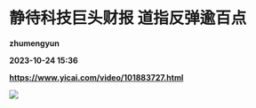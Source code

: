 # 静待科技巨头财报 道指反弹逾百点
**zhumengyun**

**2023-10-24 15:36**

**https://www.yicai.com/video/101883727.html**

![](http://imgcdn.yicai.com/vms-new/2023/10/3c33868d-fbaf-4044-96ca-344aa2e38d57_Hb8H.jpg)
